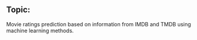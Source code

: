 ## Topic: 
Movie ratings prediction based on information from IMDB and TMDB using machine
learning methods.